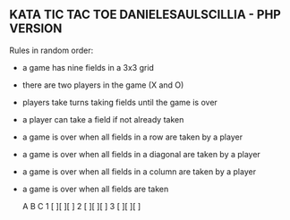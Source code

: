 ## KATA TIC TAC TOE DANIELESAULSCILLIA - PHP VERSION

Rules in random order:

 - a game has nine fields in a 3x3 grid
 - there are two players in the game (X and O)
 - players take turns taking fields until the game is over
 - a player can take a field if not already taken
 - a game is over when all fields in a row are taken by a player
 - a game is over when all fields in a diagonal are taken by a player
 - a game is over when all fields in a column are taken by a player
 - a game is over when all fields are taken
 
    A  B  C
 1 [ ][ ][ ] 
 2 [ ][ ][ ]
 3 [ ][ ][ ]
